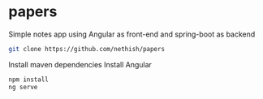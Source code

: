 # papers
Simple notes app using Angular as front-end and spring-boot as backend
```bash
git clone https://github.com/nethish/papers
```
Install maven dependencies
Install Angular
```bash
npm install
ng serve
```
